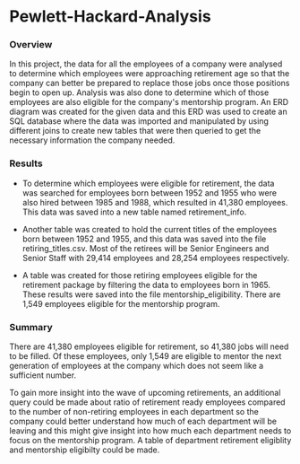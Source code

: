 # Pewlett-Hackard-Analysis

### Overview 
In this project, the data for all the employees of a company were analysed to determine which employees were approaching retirement age so that the company can better be prepared to replace those jobs once those positions begin to open up. Analysis was also done to determine which of those employees are also eligible for the company's mentorship program. An ERD diagram was created for the given data and this ERD was used to create an SQL database where the data was imported and manipulated by using different joins to create new tables that were then queried to get the necessary information the company needed. 

### Results 
- To determine which employees were eligible for retirement, the data was searched for employees born between 1952 and 1955 who were also hired between 1985 and 1988, which resulted in 41,380 employees. This data was saved into a new table named retirement_info. 

- Another table was created to hold the current titles of the employees born between 1952 and 1955, and this data was saved into the file retiring_titles.csv. Most of the retirees will be Senior Engineers and Senior Staff with 29,414 employees and 28,254 employees respectively. 
 
- A table was created for those retiring employees eligible for the retirement package by filtering the data to employees born in 1965. These results were saved into the file mentorship_eligibility. There are 1,549 employees eligible for the mentorship program. 

### Summary 
There are 41,380 employees eligible for retirement, so 41,380 jobs will need to be filled. Of these employees, only 1,549 are eligible to mentor the next generation of employees at the company which does not seem like a sufficient number. 

To gain more insight into the wave of upcoming retirements, an additional query could be made about ratio of retirement ready employees compared to the number of non-retiring employees in each department so the company could better understand how much of each department will be leaving and this might give insight into how much each department needs to focus on the mentorship program. A table of department retirement eligiblity and mentorship eligibilty could be made. 

